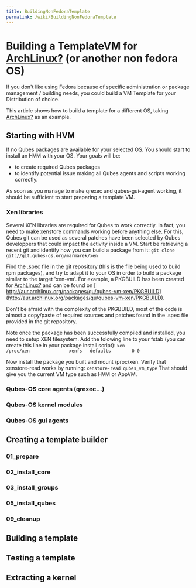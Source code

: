 ```yaml
---
title: BuildingNonFedoraTemplate
permalink: /wiki/BuildingNonFedoraTemplate
---
```


Building a TemplateVM for [ArchLinux?](/wiki/ArchLinux) (or another non fedora OS)
==================================================================================

If you don't like using Fedora because of specific administration or package management / building needs, you could build a VM Template for your Distribution of choice.

This article shows how to build a template for a different OS, taking [ArchLinux?](/wiki/ArchLinux) as an example.

Starting with HVM
-----------------

If no Qubes packages are available for your selected OS. You should start to install an HVM with your OS. Your goals will be:

-   to create required Qubes packages
-   to identify potential issue making all Qubes agents and scripts working correctly.

As soon as you manage to make qrexec and qubes-gui-agent working, it should be sufficient to start preparing a template VM.

### Xen libraries

Several XEN libraries are required for Qubes to work correctly. In fact, you need to make xenstore commands working before anything else. For this, Qubes git can be used as several patches have been selected by Qubes developpers that could impact the activity inside a VM. Start be retrieving a recent git and identify how you can build a package from it: `git clone git://git.qubes-os.org/marmarek/xen`

Find the .spec file in the git repository (this is the file being used to build rpm packages), and try to adapt it to your OS in order to build a package similar to the target 'xen-vm'. For example, a PKGBUILD has been created for [ArchLinux?](/wiki/ArchLinux) and can be found on [​http://aur.archlinux.org/packages/qu/qubes-vm-xen/PKGBUILD](http://aur.archlinux.org/packages/qu/qubes-vm-xen/PKGBUILD).

Don't be afraid with the complexity of the PKGBUILD, most of the code is almost a copy/paste of required sources and patches found in the .spec file provided in the git repository.

Note once the package has been successfully compiled and installed, you need to setup XEN filesystem. Add the folowing line to your fstab (you can create this line in your package install script): `xen                     /proc/xen               xenfs   defaults        0 0`

Now install the package you built and mount /proc/xen. Verify that xenstore-read works by running: `xenstore-read qubes_vm_type` That should give you the current VM type such as HVM or AppVM.

### Qubes-OS core agents (qrexec...)

### Qubes-OS kernel modules

### Qubes-OS gui agents

Creating a template builder
---------------------------

### 01\_prepare

### 02\_install\_core

### 03\_install\_groups

### 05\_install\_qubes

### 09\_cleanup

Building a template
-------------------

Testing a template
------------------

Extracting a kernel
-------------------
